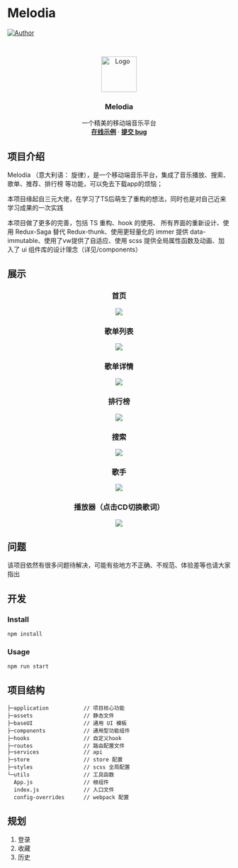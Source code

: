 # Melodia

<!-- Badge -->
[![Author](https://img.shields.io/badge/Author-Censwin-red.svg "Author")](https://Censwin.github.io "Censwin")

<!-- PROJECT LOGO -->
<br />
<p align="center">
  <a href="https://github.com/Censwin/melodia-ts/">
    <img src="./docs/logo.png" alt="Logo" width="80" height="80">
  </a>

  <h3 align="center">Melodia</h3>

  <p align="center">
    一个精美的移动端音乐平台
    <br />
    <a href="https://censwin.github.io/melodia-ts/"><strong>在线示例</strong></a>
    ·
    <a href="https://github.com/Censwin/melodia-ts/issues/new"><strong>提交 bug</strong></a>
    <br />
  </p>
</p>

## 项目介绍

Melodia （意大利语： 旋律），是一个移动端音乐平台，集成了音乐播放、搜索、歌单、推荐、排行榜 等功能，可以免去下载app的烦恼；  

本项目缘起自三元大佬，在学习了TS后萌生了重构的想法，同时也是对自己近来学习成果的一次实践

本项目做了更多的完善，包括 TS 重构、hook 的使用、 所有界面的重新设计、使用 Redux-Saga 替代 Redux-thunk、使用更轻量化的 immer 提供 data-immutable、使用了vw提供了自适应、使用 scss 提供全局属性函数及动画、加入了 ui 组件库的设计理念（详见/components）

## 展示

<h3 align="center">首页</h3>
<p align="center"><img src="./docs/首页.gif"></p>

<h3 align="center">歌单列表</h3>
<p align="center"><img src="./docs/歌单.gif"></p>

<h3 align="center">歌单详情</h3>
<p align="center"><img src="./docs/歌单详情.gif"></p>

<h3 align="center">排行榜</h3>
<p align="center"><img src="./docs/排行榜.gif"></p>

<h3 align="center">搜索</h3>
<p align="center"><img src="./docs/搜索.gif"></p>

<h3 align="center">歌手</h3>
<p align="center"><img src="./docs/歌手.gif"></p>

<h3 align="center">播放器（点击CD切换歌词）</h3>
<p align="center"><img src="./docs/播放器.gif"></p>

## 问题

该项目依然有很多问题待解决，可能有些地方不正确、不规范、体验差等也请大家指出

## 开发

### Install

```
npm install
```

### Usage

```
npm run start
```

## 项目结构

```
├─application           // 项目核心功能
├─assets                // 静态文件
├─baseUI                // 通用 UI 模板
├─components            // 通用型功能组件
├─hooks                 // 自定义hook
├─routes                // 路由配置文件
├─services              // api
├─store                 // store 配置
├─styles                // scss 全局配置
└─utils                 // 工具函数
  App.js                // 根组件
  index.js              // 入口文件
  config-overrides      // webpack 配置
```



## 规划

1. 登录
2. 收藏
3. 历史

